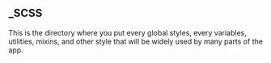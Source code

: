 ## _SCSS

This is the directory where you put every global styles, every variables, utilities, mixins, and other style that will be widely used by many parts of the app.
